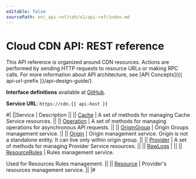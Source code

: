 ```yaml
---
editable: false
sourcePath: en/_api-ref/cdn/v1/api-ref/index.md
---
```


# Cloud CDN API: REST reference

This API reference is organized around CDN resources. Actions are performed by sending HTTP requests to resource URLs or making RPC calls. For more information about API architecture, see [API Concepts]({{ api-url-prefix }}/api-design-guide/).

**Interface definitions** available at [GitHub](https://github.com/yandex-cloud/cloudapi/tree/master/yandex/cloud/cdn/v1).

**Service URL**: `https://cdn.{{ api-host }}`

#|
||Service | Description ||
|| [Cache](Cache/index.md) | A set of methods for managing Cache Service resources. ||
|| [Operation](Operation/index.md) | A set of methods for managing operations for asynchronous API requests. ||
|| [OriginGroup](OriginGroup/index.md) | Origin Groups management service. ||
|| [Origin](Origin/index.md) | Origin management service.
Origin is not a standalone entity. It can live only within origin group. ||
|| [Provider](Provider/index.md) | A set of methods for managing Provider Service resources. ||
|| [RawLogs](RawLogs/index.md) |  ||
|| [ResourceRules](ResourceRules/index.md) | Rules management service.

Used for Resources Rules management. ||
|| [Resource](Resource/index.md) | Provider's resources management service. ||
|#